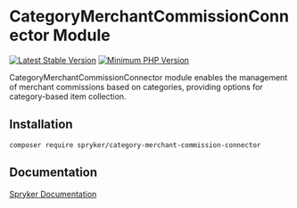 # CategoryMerchantCommissionConnector Module
[![Latest Stable Version](https://poser.pugx.org/spryker/category-merchant-commission-connector/v/stable.svg)](https://packagist.org/packages/spryker/category-merchant-commission-connector)
[![Minimum PHP Version](https://img.shields.io/badge/php-%3E%3D%208.3-8892BF.svg)](https://php.net/)

CategoryMerchantCommissionConnector module enables the management of merchant commissions based on categories, providing options for category-based item collection.

## Installation

```
composer require spryker/category-merchant-commission-connector
```

## Documentation

[Spryker Documentation](https://docs.spryker.com)
